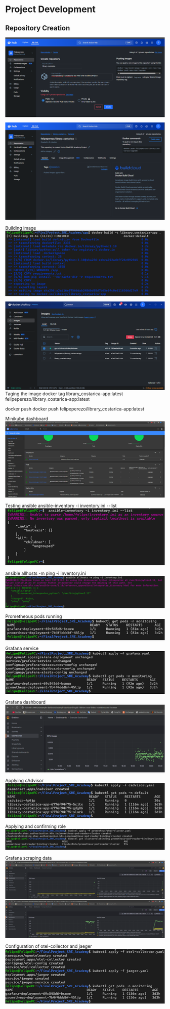 # Project Development

## Repository Creation
![alt text](image.png)

![alt text](image-1.png)

Building image
![alt text](image-4.png)


![alt text](image-5.png)
Taging the image
 docker tag library_costarica-app:latest felipeperezo/library_costarica-app:latest

 docker push docker push felipeperezo/library_costarica-app:latest

Minikube dashboard
![alt text](image-6.png)

Testing ansible
 ansible-inventory -i inventory.ini --list
![alt text](image-7.png)


ansible allhosts -m ping -i inventory.ini
![alt text](image-8.png)

Prometheous pods running
![alt text](image-9.png)

Grafana service
![alt text](image-10.png)

Grafana dashboard
![alt text](image-11.png)

Applying cAdvisor
![alt text](image-12.png)

Applying and confirming role
![alt text](image-13.png)

Grafana scraping data
![alt text](image-14.png)
![alt text](image-15.png)

Configuration of otel-collector and jaeger
![alt text](image-16.png)


